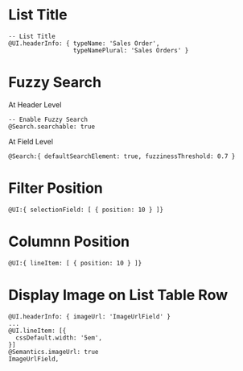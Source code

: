 # List Title

```
-- List Title
@UI.headerInfo: { typeName: 'Sales Order',
                  typeNamePlural: 'Sales Orders' }
```
               
# Fuzzy Search

At Header Level

```
-- Enable Fuzzy Search
@Search.searchable: true
```

At Field Level

```
@Search:{ defaultSearchElement: true, fuzzinessThreshold: 0.7 }
```

# Filter Position

```
@UI:{ selectionField: [ { position: 10 } ]}
```

# Columnn Position

```
@UI:{ lineItem: [ { position: 10 } ]}
```

# Display Image on List Table Row

```
@UI.headerInfo: { imageUrl: 'ImageUrlField' }
...
@UI.lineItem: [{
  cssDefault.width: '5em',
}]
@Semantics.imageUrl: true
ImageUrlField,
```
